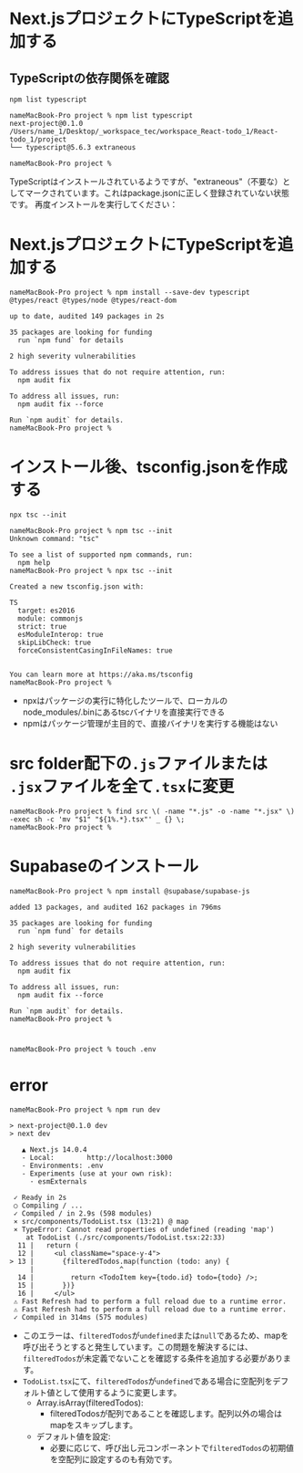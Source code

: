 # Next.jsプロジェクトにTypeScriptを追加する
## TypeScriptの依存関係を確認
`npm list typescript`
```
nameMacBook-Pro project % npm list typescript
next-project@0.1.0 /Users/name_1/Desktop/_workspace_tec/workspace_React-todo_1/React-todo_1/project
└── typescript@5.6.3 extraneous

nameMacBook-Pro project % 

```
TypeScriptはインストールされているようですが、"extraneous"（不要な）としてマークされています。これはpackage.jsonに正しく登録されていない状態です。
再度インストールを実行してください：

# Next.jsプロジェクトにTypeScriptを追加する
```
nameMacBook-Pro project % npm install --save-dev typescript @types/react @types/node @types/react-dom

up to date, audited 149 packages in 2s

35 packages are looking for funding
  run `npm fund` for details

2 high severity vulnerabilities

To address issues that do not require attention, run:
  npm audit fix

To address all issues, run:
  npm audit fix --force

Run `npm audit` for details.
nameMacBook-Pro project % 
```
# インストール後、tsconfig.jsonを作成する
`npx tsc --init `
```
nameMacBook-Pro project % npm tsc --init
Unknown command: "tsc"

To see a list of supported npm commands, run:
  npm help
nameMacBook-Pro project % npx tsc --init                                                             

Created a new tsconfig.json with:                                                                                       
                                                                                                                     TS 
  target: es2016
  module: commonjs
  strict: true
  esModuleInterop: true
  skipLibCheck: true
  forceConsistentCasingInFileNames: true


You can learn more at https://aka.ms/tsconfig
nameMacBook-Pro project % 
```
- npxはパッケージの実行に特化したツールで、ローカルのnode_modules/.binにあるtscバイナリを直接実行できる
- npmはパッケージ管理が主目的で、直接バイナリを実行する機能はない

# src folder配下の`.js`ファイルまたは `.jsx`ファイルを全て`.tsx`に変更
```
nameMacBook-Pro project % find src \( -name "*.js" -o -name "*.jsx" \) -exec sh -c 'mv "$1" "${1%.*}.tsx"' _ {} \;
nameMacBook-Pro project % 

```
# Supabaseのインストール
```
nameMacBook-Pro project % npm install @supabase/supabase-js

added 13 packages, and audited 162 packages in 796ms

35 packages are looking for funding
  run `npm fund` for details

2 high severity vulnerabilities

To address issues that do not require attention, run:
  npm audit fix

To address all issues, run:
  npm audit fix --force

Run `npm audit` for details.
nameMacBook-Pro project % 
```
# 
```
nameMacBook-Pro project % touch .env
```
# error
```
nameMacBook-Pro project % npm run dev

> next-project@0.1.0 dev
> next dev

   ▲ Next.js 14.0.4
   - Local:        http://localhost:3000
   - Environments: .env
   - Experiments (use at your own risk):
     · esmExternals

 ✓ Ready in 2s
 ○ Compiling / ...
 ✓ Compiled / in 2.9s (598 modules)
 ⨯ src/components/TodoList.tsx (13:21) @ map
 ⨯ TypeError: Cannot read properties of undefined (reading 'map')
    at TodoList (./src/components/TodoList.tsx:22:33)
  11 |   return (
  12 |     <ul className="space-y-4">
> 13 |       {filteredTodos.map(function (todo: any) {
     |                     ^
  14 |         return <TodoItem key={todo.id} todo={todo} />;
  15 |       })}
  16 |     </ul>
 ⚠ Fast Refresh had to perform a full reload due to a runtime error.
 ⚠ Fast Refresh had to perform a full reload due to a runtime error.
 ✓ Compiled in 314ms (575 modules)
```
- このエラーは、`filteredTodos`が`undefined`または`null`であるため、mapを呼び出そうとすると発生しています。この問題を解決するには、`filteredTodos`が未定義でないことを確認する条件を追加する必要があります。
- `TodoList.tsx`にて、`filteredTodos`が`undefined`である場合に空配列をデフォルト値として使用するように変更します。
  - Array.isArray(filteredTodos):
    - filteredTodosが配列であることを確認します。配列以外の場合はmapをスキップします。
  - デフォルト値を設定:
    - 必要に応じて、呼び出し元コンポーネントで`filteredTodos`の初期値を空配列に設定するのも有効です。


# 
```

```
# 
```

```
# 
```

```
# 
```

```
# 
```

```
# 
```

```
# 
```

```
# 
```

```
# 
```

```
# 
```

```
# 
```

```
# 
```

```
# 
```

```
# 
```

```
# 
```

```
